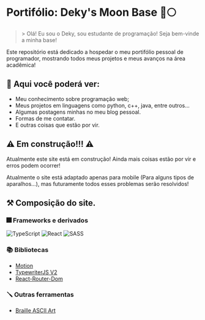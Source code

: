 
# Portifólio: Deky's Moon Base 🚀🌕

>\> Olá! Eu sou o Deky, sou estudante de programação! Seja bem-vinde a minha base!

Este repositório está dedicado a hospedar o meu portifólio pessoal de programador, mostrando todos meus projetos e meus avanços na área acadêmica!

## 📢 Aqui você poderá ver:
- Meu conhecimento sobre programação web;
- Meus projetos em linguagens como python, c++, java, entre outros...
- Algumas postagens minhas no meu blog pessoal.
- Formas de me contatar.
- E outras coisas que estão por vir.

## ⚠️ Em construção!!! ⚠️
Atualmente este site está em construção! Ainda mais coisas estão por vir e erros podem ocorrer!

Atualmente o site está adaptado apenas para mobile (Para alguns tipos de aparalhos...), mas futuramente todos esses problemas serão resolvidos!

## ⚒️ Composição do site.
### 🎆 Frameworks e derivados
![TypeScript](https://img.shields.io/badge/TypeScript-007ACC?style=for-the-badge&logo=typescript&logoColor=white)
![React](https://img.shields.io/badge/React-20232A?style=for-the-badge&logo=react&logoColor=61DAFB)
![SASS](https://img.shields.io/badge/Sass-CC6699?style=for-the-badge&logo=sass&logoColor=white)
### 📚 Bibliotecas
- [Motion](https://motion.dev)
- [TypewriterJS V2](https://github.com/tameemsafi/typewriterjs)
- [React-Router-Dom](https://www.npmjs.com/package/react-router-dom)
### 🪛 Outras ferramentas
- [Braille ASCII Art](https://lachlanarthur.github.io/Braille-ASCII-Art/)
